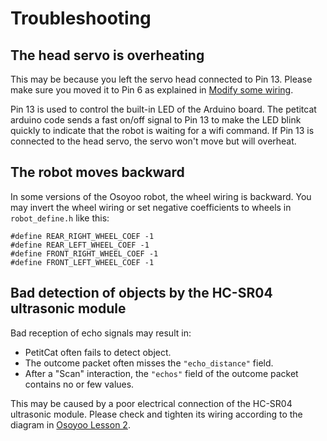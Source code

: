 # Troubleshooting

## The head servo is overheating

This may be because you left the servo head connected to Pin 13.
Please make sure you moved it to Pin 6 as explained in [Modify some wiring](Assemby-the-robot.md#modify-some-wiring).

Pin 13 is used to control the built-in LED of the Arduino board. 
The petitcat arduino code sends a fast on/off signal to Pin 13 to make the LED blink quickly to indicate that the robot is waiting for a wifi command. 
If Pin 13 is connected to the head servo, the servo won't move but will overheat. 

## The robot moves backward

In some versions of the Osoyoo robot, the wheel wiring is backward. 
You may invert the wheel wiring or set negative coefficients to wheels in `robot_define.h` like this:

```
#define REAR_RIGHT_WHEEL_COEF -1
#define REAR_LEFT_WHEEL_COEF -1
#define FRONT_RIGHT_WHEEL_COEF -1
#define FRONT_LEFT_WHEEL_COEF -1
```

## Bad detection of objects by the HC-SR04 ultrasonic module

Bad reception of echo signals may result in: 
- PetitCat often fails to detect object.
- The outcome packet often misses the `"echo_distance"` field.
- After a "Scan" interaction, the `"echos"` field of the outcome packet contains no or few values.  

This may be caused by a poor electrical connection of the HC-SR04 ultrasonic module. 
Please check and tighten its wiring according to the diagram in [Osoyoo Lesson 2](https://osoyoo.com/2022/07/05/v2-mecanum-wheel-metal-chassis-robotic-for-arduino-mega2560-lesson-2-obstacle-avoidance-robot/).